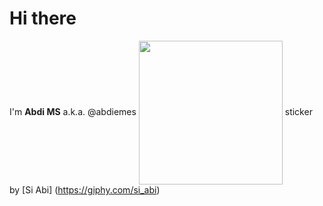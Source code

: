 # Hi there
I'm **Abdi MS** a.k.a. @abdiemes
<img align='center' src='https://media.giphy.com/media/2ZYQuPAP1kD9Fh0slT/giphy.gif' width='230' />
sticker by [Si Abi] (https://giphy.com/si_abi)
<!--
**abdiemes/abdiemes** is a ✨ _special_ ✨ repository because its `README.md` (this file) appears on your GitHub profile.

Here are some ideas to get you started:

- 🔭 I’m currently working on ...
- 🌱 I’m currently learning ...
- 👯 I’m looking to collaborate on ...
- 🤔 I’m looking for help with ...
- 💬 Ask me about ...
- 📫 How to reach me: ...
- 😄 Pronouns: ...
- ⚡ Fun fact: ...
-->
